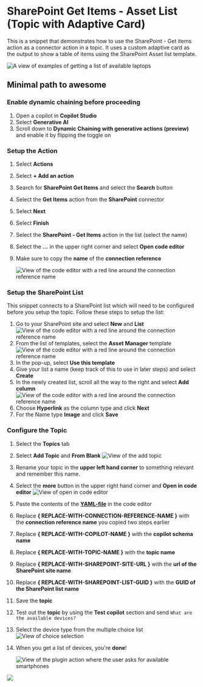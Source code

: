 # SharePoint Get Items - Asset List (Topic with Adaptive Card)

This is a snippet that demonstrates how to use the SharePoint - Get items action as a connector action in a topic.  It uses a custom adaptive card as the output to show a table of items using the SharePoint Asset list template.

![A view of examples of getting a list of available laptops](./assets/laptopAdaptiveCard.png)

## Minimal path to awesome

### Enable dynamic chaining before proceeding

1. Open a copilot in **Copilot Studio**
1. Select **Generative AI**
1. Scroll down to **Dynamic Chaining with generative actions (preview)** and enable it by flipping the toggle on

### Setup the Action

1. Select **Actions**
1. Select **+ Add an action**
1. Search for **SharePoint Get Items** and select the **Search** button
1. Select the **Get Items** action from the **SharePoint** connector
1. Select **Next**
1. Select **Finish**
1. Select the **SharePoint - Get Items** action in the list (select the name)
1. Select the **...** in the upper right corner and select **Open code editor**
1. Make sure to copy the **name** of the **connection reference**

    ![View of the code editor with a red line around the connection reference name](./assets/cname.png)

### Setup the SharePoint List
This snippet connects to a SharePoint list which will need to be configured before you setup the topic. Follow these steps to setup the list:
1. Go to your SharePoint site and select **New** and **List**
   ![View of the code editor with a red line around the connection reference name](./assets/newlist.png)
1. From the list of templates, select the **Asset Manager** template
   ![View of the code editor with a red line around the connection reference name](./assets/listTemplates.png)
1. In the pop-up, select **Use this template**
1. Give your list a name (keep track of this to use in later steps) and select **Create**
1. In the newly created list, scroll all the way to the right and select **Add column**
   ![View of the code editor with a red line around the connection reference name](./assets/addcolumn.png)
1. Choose **Hyperlink** as the column type and click **Next**
1. For the Name type **Image** and click **Save**

### Configure the Topic    
1. Select the **Topics** tab
1. Select **Add Topic** and **From Blank**
  ![View of the add topic](./assets/topicfromblank.png)
1. Rename your topic in the **upper left hand corner** to something relevant and remember this name.
1. Select the **more** button in the upper right hand corner and **Open in code editor**
  ![View of open in code editor](./assets/openincode.png)
1. Paste the contents of the **[YAML-file](./source/AvailableDevices.yaml)** in the code editor
1. Replace **{ REPLACE-WITH-CONNECTION-REFERENCE-NAME }** with the **connection reference name** you copied two steps earlier
1. Replace **{ REPLACE-WITH-COPILOT-NAME }** with the **copilot schema name**
1. Replace **{ REPLACE-WITH-TOPIC-NAME }** with the **topic name**
1. Replace **{ REPLACE-WITH-SHAREPOINT-SITE-URL }** with the **url of the SharePoint site name**
1. Replace **{ REPLACE-WITH-SHAREPOINT-LIST-GUID }** with the **GUID of the SharePoint list name**
1. Save the **topic**
1. Test out the **topic** by using the **Test copilot** section and send `What are the available devices?`
1. Select the device type from the multiple choice list
  ![View of choice selection](./assets/devicetype.png)

1. When you get a list of devices, you're **done**!

    ![View of the plugin action where the user asks for available smartphones](./assets/phoneAdaptiveCard.png)

<img src="https://m365-visitor-stats.azurewebsites.net/powerplatform-snippets/copilot-studio/sharepoint-asset-list-snippet-ac" aria-hidden="true" />

